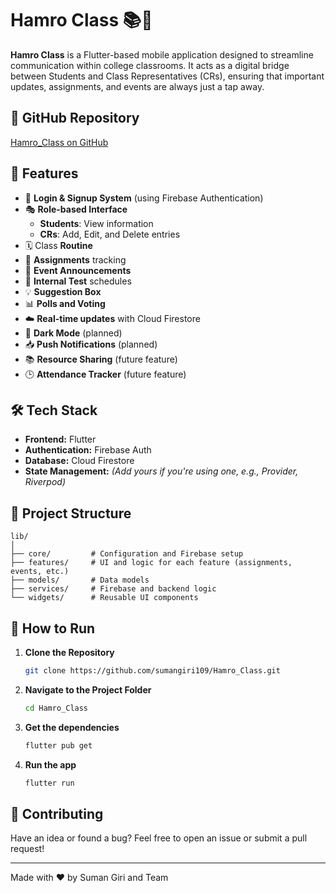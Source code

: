 # Hamro Class 📚📱

**Hamro Class** is a Flutter-based mobile application designed to streamline communication within college classrooms. It acts as a digital bridge between Students and Class Representatives (CRs), ensuring that important updates, assignments, and events are always just a tap away.

## 🔗 GitHub Repository

[Hamro_Class on GitHub](https://github.com/sumangiri109/Hamro_Class)

## 🚀 Features

- 🔐 **Login & Signup System** (using Firebase Authentication)
- 🎭 **Role-based Interface**
  - **Students**: View information
  - **CRs**: Add, Edit, and Delete entries
- 🗓️ Class **Routine**
- 📝 **Assignments** tracking
- 📢 **Event Announcements**
- 🧪 **Internal Test** schedules
- 💡 **Suggestion Box**
- 📊 **Polls and Voting**
- ☁️ **Real-time updates** with Cloud Firestore
- 🌙 **Dark Mode** (planned)
- 📥 **Push Notifications** (planned)
- 📚 **Resource Sharing** (future feature)
- 🕒 **Attendance Tracker** (future feature)

## 🛠️ Tech Stack

- **Frontend:** Flutter
- **Authentication:** Firebase Auth
- **Database:** Cloud Firestore
- **State Management:** *(Add yours if you're using one, e.g., Provider, Riverpod)*

## 📁 Project Structure

```
lib/
│
├── core/         # Configuration and Firebase setup
├── features/     # UI and logic for each feature (assignments, events, etc.)
├── models/       # Data models
├── services/     # Firebase and backend logic
└── widgets/      # Reusable UI components
```

## 🔧 How to Run

1. **Clone the Repository**

   ```bash
   git clone https://github.com/sumangiri109/Hamro_Class.git
   ```

2. **Navigate to the Project Folder**

   ```bash
   cd Hamro_Class
   ```

3. **Get the dependencies**

   ```bash
   flutter pub get
   ```

4. **Run the app**

   ```bash
   flutter run
   ```

## 🤝 Contributing

Have an idea or found a bug? Feel free to open an issue or submit a pull request!

---

Made with ❤️ by Suman Giri and Team

